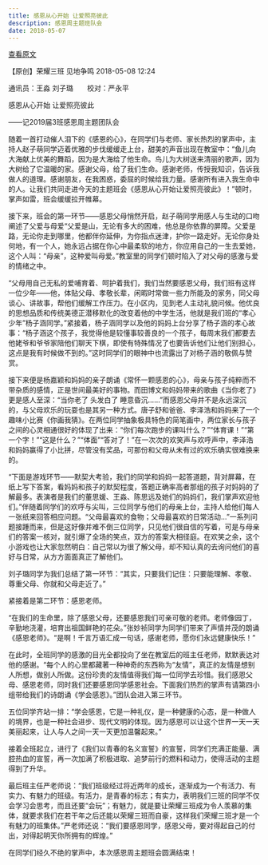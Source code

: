 ```yaml
---
title: 感恩从心开始 让爱照亮彼此
description: 感恩周主题班队会
date: 2018-05-07
---
```


[查看原文](https://mp.weixin.qq.com/s/g8I7qTwPl5FIqvlHSK5TOA)

【原创】荣耀三班 见地争鸣 2018-05-08 12:24

通讯员：王淼 刘子璐　　校对：严永平

感恩从心开始 让爱照亮彼此

——记2019届3班感恩周主题团队会

随着一首打动催人泪下的《感恩的心》，在同学们与老师、家长热烈的掌声中，主持人赵子萌同学迈着优雅的步伐缓缓走上台，甜美的声音出现在教室中：“鱼儿向大海献上优美的舞蹈，因为是大海给了他生命。鸟儿为大树送来清丽的歌声，因为大树给了它温暖的家。感谢父母，给了我们生命。感谢老师，传授我知识，告诉我做人的道理。感谢朋友，在我困惑，委屈的时候给我力量。感谢所有进入我生命中的人。让我们共同走进今天的主题班会《感恩从心开始让爱照亮彼此》！”顿时，掌声如雷，班会缓缓拉开帷幕。

接下来，班会的第一环节——感恩父母悄然开启，赵子萌同学用感人与生动的口吻阐述了父爱与母爱“父爱是山，无论有多大的困难，他总是你依靠的屏障。父爱是路，无论你走到哪里，他都伴你延伸，为你指点迷津，护你一路走好。无论你身处何地，有一个人，她永远占据在你心中最柔软的地方，你应用自己的一生去爱她，这个人叫：“母亲”，这种爱叫母爱。”教室里的同学们顿时陷入了对父母的感激与爱的情绪之中。

“父母用自己无私的爱哺育着、呵护着我们，我们当然要感恩父母，我们班有这样一位少年——他，体贴父母、孝敬长辈，闲暇时常做一些力所能及的家务，同父母谈心、讲故事，帮他们缓解工作压力。在小区内，见到老人主动礼貌问候。他优良的思想品质和传统美德正潜移默化的改变着他的中学生活，他就是我们班的“孝心少年”杨子涵同学。”紧接着，杨子涵同学以及他的妈妈上台分享了杨子涵的孝心故事：“杨子涵这个孩子，我觉得他是较懂事较善良的一个孩子，每周末我们都要去他姥爷和爷爷家陪他们聊天下棋，即使有特殊情况了也要告诉他们让他们别担心，这点是我有时候做不到的。”这时同学们的眼神中也流露出了对杨子涵的敬佩与赞赏。

接下来便是杨嘉颖和妈妈的亲子朗诵《常怀一颗感恩的心》，母亲与孩子纯粹而不带杂质的感情，正是世间最美好的事物。而田博文和妈妈带来的歌曲《当你老了》更是感人至深：“当你老了 头发白了 睡意昏沉……”而感恩父母并不是永远深沉的，与父母欢乐的玩耍也是其另一种方式。唐子舒和爸爸、李泽浩和妈妈来了一个趣味小比赛《你画我猜》。在两位同学抽象极具特色的简笔画中，两位家长与孩子之间的心灵相通很好的体现了出来：“你们每次跑步的课叫什么？”“体育课！”“第一个字！”“这是什么？”“体面”“答对了！”在一次次的欢笑声与欢呼声中，李泽浩和妈妈赢得了小比拼，尽管没有奖品，可那份和父母从未有过的欢乐确实很难换来的。

“下面是游戏环节——默契大考验，我们的同学和妈妈一起答道题，背对屏幕，在纸上写下答案，看妈妈和孩子的默契程度，答题正确率高者那组的孩子对妈妈的了解最多。表演者是我们的董思媛、王淼、陈思远及她们的妈妈们，我们掌声欢迎他们。”伴随着同学们的欢呼与尖叫，三位同学与他们的母亲上台，主持人给他们每人一张纸来回答相应问题。“父母最喜欢的食物；父母最喜欢的日常活动...”一系列问题接踵而来，但是这好像并难不倒三位同学，只见他们很自信的写着，可是与母亲们的答案一核对，就引爆了全场的笑点，双方的答案大相径庭。在欢笑之余，这个小游戏也让大家忽然明白：自己常以为很了解父母，却不知认真的去询问他们的喜好与日常，从方方面面真正了解他们。

刘子璐同学为我们总结了第一环节：“其实，只要我们记住：只要能理解、孝敬、尊重父母、你就和父母走近了。”

紧接着是第二环节：感恩老师。

“在我们的生命里，除了感恩父母，还要感恩我们可亲可敬的老师。老师像园丁，辛勤地浇灌，培育出祖国鲜艳的花朵。”张妙祯同学为同学们带来了声情并茂的朗诵《感恩老师》。“是啊！千言万语汇成一句话，感谢老师，愿你们永远健康快乐！”

在此时，全班同学的感激的目光全都投向了坐在教室后的班主任老师，默默表达对他的感谢。“每个人的心里都藏著一种神奇的东西称为“友情”，真正的友情是想别人所想，做别人所做。这份珍贵的友情值得我们每一位同学去珍惜。我们感恩父母、感恩老师，同时我们还要感恩同学感恩社会。下面我们热烈的掌声有请第四小组带给我们的诗朗诵《学会感恩》。”团队会进入第三环节。

五位同学齐站一排：“学会感恩，它是一种礼仪，是一种健康的心态，是一种做人的境界，也是一种社会进步、现代文明的体现。因为感恩可以让这个世界一天一天美丽起来，让人与人之间一天一天更加温馨起来。”

接着全班起立，进行了《我们以青春的名义宣誓》的宣誓，同学们充满正能量、满腔热血的宣誓，再一次加满了积极进取、追梦前行的燃料和动力，使得活动的主题得到了升华。

最后班主任严老师说：“我们班级经过将近两年的成长，逐渐成为一个有活力、有实力、有魅力的班级。有活力，是青春的标志；有实力，表明我们三班的同学不仅会学习会思考，而且还要“会玩”；有魅力，就是要让荣耀三班成为令人羡慕的集体，就要求我们在若干年之后还能以荣耀三班而自豪，这样我们荣耀三班才是一个有魅力的班集体。”严老师还说：“我们要感恩同学，感恩父母，要对得起自己的付出，对得起明天你所拥有的辉煌。”

在同学们经久不绝的掌声中，本次感恩周主题班会圆满结束！

